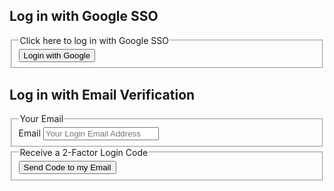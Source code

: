 ## Log in with Google SSO
<form action="login-google">
  <fieldset>
    <legend>Click here to log in with Google SSO</legend>
    <button type="submit">Login with Google</button>
  </fieldset>
</form>

## Log in with Email Verification

<form action="user/login-email.js">
  <fieldset>
    <legend>Your Email</legend>
    <label for="email">Email</label>
    <input type="email" name="email" id="email" placeholder="Your Login Email Address" required />
  </fieldset>
  <fieldset>
    <legend>Receive a 2-Factor Login Code</legend>
    <button type="submit">Send Code to my Email</button>
  </fieldset>
</form>
